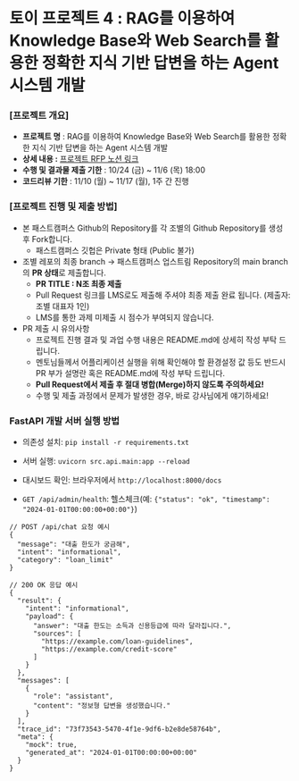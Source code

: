 # 토이 프로젝트 4 : RAG를 이용하여 Knowledge Base와 Web Search를 활용한 정확한 지식 기반 답변을 하는 Agent 시스템 개발
### [프로젝트 개요] 
- **프로젝트 명** : RAG를 이용하여 Knowledge Base와 Web Search를 활용한 정확한 지식 기반 답변을 하는 Agent 시스템 개발
- **상세 내용 :** [프로젝트 RFP 노션 링크](https://www.notion.so/Toy-Project-4-26c9047c353d8064b6abe1419d3d6d1a)
- **수행 및 결과물 제출 기한** : 10/24 (금) ~ 11/6 (목) 18:00
- **코드리뷰 기한** : 11/10 (월) ~ 11/17 (월), 1주 간 진행 


### [프로젝트 진행 및 제출 방법]
- 본 패스트캠퍼스 Github의 Repository를 각 조별의 Github Repository를 생성 후 Fork합니다.
    - 패스트캠퍼스 깃헙은 Private 형태 (Public 불가)
- 조별 레포의 최종 branch → 패스트캠퍼스 업스트림 Repository의 main branch의 **PR 상태**로 제출합니다.
    - **PR TITLE : N조 최종 제출**
    - Pull Request 링크를 LMS로도 제출해 주셔야 최종 제출 완료 됩니다. (제출자: 조별 대표자 1인)
    - LMS를 통한 과제 미제출 시 점수가 부여되지 않습니다. 
- PR 제출 시 유의사항
    - 프로젝트 진행 결과 및 과업 수행 내용은 README.md에 상세히 작성 부탁 드립니다. 
    - 멘토님들께서 어플리케이션 실행을 위해 확인해야 할 환경설정 값 등도 반드시 PR 부가 설명란 혹은 README.md에 작성 부탁 드립니다.
    - **Pull Request에서 제출 후 절대 병합(Merge)하지 않도록 주의하세요!**
    - 수행 및 제출 과정에서 문제가 발생한 경우, 바로 강사님에게 얘기하세요! 

### FastAPI 개발 서버 실행 방법
- 의존성 설치: `pip install -r requirements.txt`
- 서버 실행: `uvicorn src.api.main:app --reload`
- 대시보드 확인: 브라우저에서 `http://localhost:8000/docs`

- `GET /api/admin/health`: 헬스체크(예: `{"status": "ok", "timestamp": "2024-01-01T00:00:00+00:00"}`)

```jsonc
// POST /api/chat 요청 예시
{
  "message": "대출 한도가 궁금해",
  "intent": "informational",
  "category": "loan_limit"
}

// 200 OK 응답 예시
{
  "result": {
    "intent": "informational",
    "payload": {
      "answer": "대출 한도는 소득과 신용등급에 따라 달라집니다.",
      "sources": [
        "https://example.com/loan-guidelines",
        "https://example.com/credit-score"
      ]
    }
  },
  "messages": [
    {
      "role": "assistant",
      "content": "정보형 답변을 생성했습니다."
    }
  ],
  "trace_id": "73f73543-5470-4f1e-9df6-b2e8de58764b",
  "meta": {
    "mock": true,
    "generated_at": "2024-01-01T00:00:00+00:00"
  }
}
```
